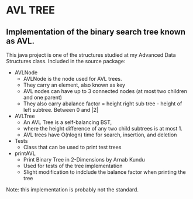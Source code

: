 # AVL TREE 

## Implementation of the binary search tree known as AVL. 

This java project is one of the structures studied at my Advanced Data Structures class. Included in the source package:

* AVLNode
    * AVLNode is the node used for AVL trees.
    * They carry an element, also known as key
    * AVL nodes can have up to 3 connected nodes (at most two children and one parent)
    * They also carry abalance factor = height right sub tree - height of left subtree. Between 0 and |2|
* AVLTree
    * An AVL Tree is a self-balancing BST,
    * where the height difference of any two child subtrees is at most 1.
    * AVL trees have O(nlogn) time for search, insertion, and deletion
* Tests 
    * Class that can be used to print test trees
* printAVL
    * Print Binary Tree in 2-Dimensions by Arnab Kundu
    * Used for tests of the tree implementation
    * Slight modification to indclude the balance factor when printing the tree

Note: this implementation is probably not the standard.
